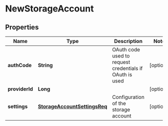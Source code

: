 
# NewStorageAccount

## Properties
Name | Type | Description | Notes
------------ | ------------- | ------------- | -------------
**authCode** | **String** | OAuth code used to request credentials if OAuth is used |  [optional]
**providerId** | **Long** |  |  [optional]
**settings** | [**StorageAccountSettingsReq**](StorageAccountSettingsReq.md) | Configuration of the storage account |  [optional]



